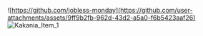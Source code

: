 ![https://github.com/jobless-monday](https://github.com/user-attachments/assets/9ff9b2fb-962d-43d2-a5a0-f6b5423aaf26)
![Kakania_Item_1](https://github.com/user-attachments/assets/b0831b16-f990-490b-a0ea-9692afa67628)
